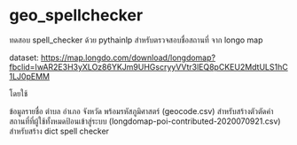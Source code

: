 # geo_spellchecker

ทดสอบ spell_checker ด้วย pythainlp สำหรับตรวจสอบชื่อสถานที่ จาก longo map 

dataset: https://map.longdo.com/download/longdomap?fbclid=IwAR2E3H3yXLOz86YKJm9UHGscryyVVtr3lEQ8pCKEU2MdtULS1hC1LJ0pEMM

โดยใช้

ข้อมูลรายชื่อ ตำบล อำเภอ จังหวัด พร้อมรหัสภูมิศาสตร์ (geocode.csv) สำหรับสร้างตัวตัดคำ
สถานที่ที่ผู้ใช้ทั้งหมดป้อนเข้าสู่ระบบ (longdomap-poi-contributed-2020070921.csv) สำหรับสร้าง dict spell checker
